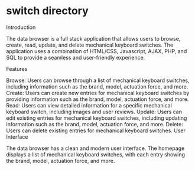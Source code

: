 # switch directory


Introduction

The data browser is a full stack application that allows users to browse, create, read, update, and delete mechanical keyboard switches. The application uses a combination of HTML/CSS, Javascript, AJAX, PHP, and SQL to provide a seamless and user-friendly experience.

Features

Browse: Users can browse through a list of mechanical keyboard switches, including information such as the brand, model, actuation force, and more.
Create: Users can create new entries for mechanical keyboard switches by providing information such as the brand, model, actuation force, and more.
Read: Users can view detailed information for a specific mechanical keyboard switch, including images and user reviews.
Update: Users can edit existing entries for mechanical keyboard switches, including updating information such as the brand, model, actuation force, and more.
Delete: Users can delete existing entries for mechanical keyboard switches.
User Interface

The data browser has a clean and modern user interface. The homepage displays a list of mechanical keyboard switches, with each entry showing the brand, model, actuation force, and more. 

